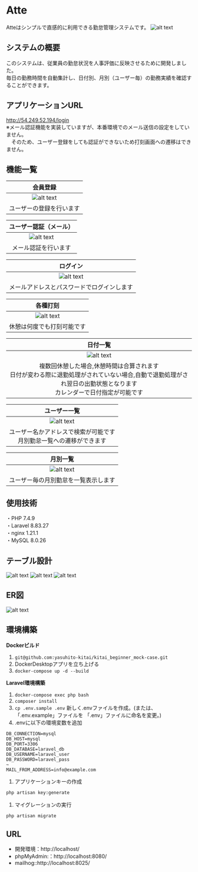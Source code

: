 # Atte
Atteはシンプルで直感的に利用できる勤怠管理システムです。
![alt text](/readme-img/Atte.jpg)

## システムの概要
このシステムは、従業員の勤怠状況を人事評価に反映させるために開発しました。  
毎日の勤務時間を自動集計し、日付別、月別（ユーザー毎）の勤務実績を確認することができます。

## アプリケーションURL
http://54.249.52.194/login  
※メール認証機能を実装していますが、本番環境でのメール送信の設定をしていません。  
　そのため、ユーザー登録をしても認証ができないため打刻画面への遷移はできません。

## 機能一覧
|               会員登録               |
| :----------------------------------: |
| ![alt text](/readme-img/会員登録.jpg) |
| ユーザーの登録を行います |


|           ユーザー認証（メール）  |
| :------------------------------: |
| ![alt text](/readme-img/認証メール.jpg) |
|    メール認証を行います|


|               ログイン               |
| :----------------------------------: |
| ![alt text](/readme-img/ログイン.jpg)|
| メールアドレスとパスワードでログインします |

|               各種打刻               |
| :----------------------------------: |
| ![alt text](/readme-img/打刻.jpg) |
| 休憩は何度でも打刻可能です|


|               日付一覧               |
| :----------------------------------: |
| ![alt text](/readme-img/日付一覧.jpg) |
| 複数回休憩した場合,休憩時間は合算されます<br>日付が変わる際に退勤処理がされていない場合,自動で退勤処理がされ翌日の出勤状態となります<br>カレンダーで日付指定が可能です|

|                     ユーザー一覧                |
| :--------------------------------------------: |
|      ![alt text](/readme-img/ユーザー一覧.jpg)      |
| ユーザー名かアドレスで検索が可能です<br>月別勤怠一覧への遷移ができます|

|                    月別一覧                    |
| :--------------------------------------------: |
|       ![alt text](/readme-img/月別一覧.jpg)    |
| ユーザー毎の月別勤怠を一覧表示します |

## 使用技術
・PHP 7.4.9  
・Laravel 8.83.27  
・nginx 1.21.1  
・MySQL 8.0.26

## テーブル設計
![alt text](/readme-img/table1.jpg)
![alt text](/readme-img/table2.jpg)
![alt text](/readme-img/table3.jpg)

## ER図
![alt text](/readme-img/er.jpg)

## 環境構築

**Dockerビルド**
1. `git@github.com:yasuhito-kitai/kitai_beginner_mock-case.git`
2. DockerDesktopアプリを立ち上げる
3. `docker-compose up -d --build`

**Laravel環境構築**
1. `docker-compose exec php bash`
2. `composer install`
3. `cp .env.sample .env` 新しく.envファイルを作成。(または、「.env.example」ファイルを 「.env」ファイルに命名を変更。)
4. .envに以下の環境変数を追加
``` text
DB_CONNECTION=mysql
DB_HOST=mysql
DB_PORT=3306
DB_DATABASE=laravel_db
DB_USERNAME=laravel_user
DB_PASSWORD=laravel_pass
~
MAIL_FROM_ADDRESS=info@example.com
```
1. アプリケーションキーの作成
``` bash
php artisan key:generate
```

1. マイグレーションの実行
``` bash
php artisan migrate
```
## URL
- 開発環境：http://localhost/
- phpMyAdmin:：http://localhost:8080/
- mailhog::http://localhost:8025/